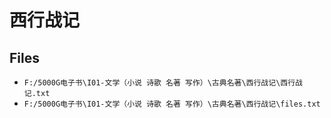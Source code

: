 # 西行战记

## Files

- `F:/5000G电子书\I01-文学（小说 诗歌 名著 写作）\古典名著\西行战记\西行战记.txt`
- `F:/5000G电子书\I01-文学（小说 诗歌 名著 写作）\古典名著\西行战记\files.txt`
